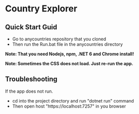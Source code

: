 # Country Explorer

## Quick Start Guid

- Go to anycountries repository that you cloned
- Then run the Run.bat file in the anycountries directory

**Note: That you need Nodejs, npm, .NET 6 and Chrome install!**

**Note: Sometimes the CSS does not load. Just re-run the app.**

## Troubleshooting

If the app does not run.

- cd into the project directory and run "dotnet run" command
- Then open host "https://localhost:7257" in you browser